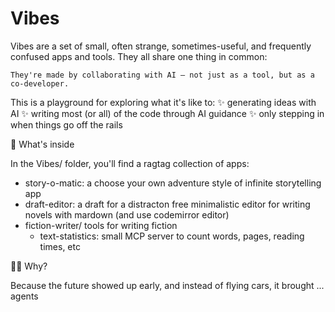 # Vibes

Vibes are a set of small, often strange, sometimes-useful, and frequently confused apps and tools. They all share one thing in common:

    They're made by collaborating with AI — not just as a tool, but as a co-developer.

This is a playground for exploring what it's like to:
✨ generating ideas with AI
✨ writing most (or all) of the code through AI guidance
✨ only stepping in when things go off the rails

📂 What's inside

In the Vibes/ folder, you'll find a ragtag collection of apps:

- story-o-matic: a choose your own adventure style of infinite storytelling app
- draft-editor: a draft for a distracton free minimalistic editor for writing novels with mardown (and use codemirror editor)
- fiction-writer/ tools for writing fiction
    - text-statistics: small MCP server to count words, pages, reading times, etc

🧙‍♂️ Why?

Because the future showed up early, and instead of flying cars, it brought ... agents
